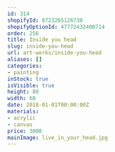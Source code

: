 ```yaml
---
id: 314
shopifyId: 8723265126730
shopifyOptionId: 47772432400714
order: 256
title: Inside you head
slug: inside-you-head
url: art-works/inside-you-head
aliases: []
categories:
- painting
inStock: true
isVisible: true
height: 80
width: 60
date: 2018-01-01T00:00:00Z
materials:
- acrylic
- canvas
price: 3000
mainImage: live_in_your_head.jpg
---
```

